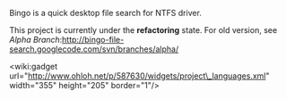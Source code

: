 Bingo is a quick desktop file search for NTFS driver.

This project is currently under the **refactoring** state.
For old version, see _Alpha Branch_:http://bingo-file-search.googlecode.com/svn/branches/alpha/

&lt;wiki:gadget url="http://www.ohloh.net/p/587630/widgets/project\_languages.xml" width="355" height="205" border="1"/&gt;

